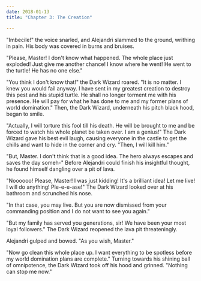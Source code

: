 ```yaml
---
date: 2018-01-13
title: "Chapter 3: The Creation"

---
```


"Imbecile!" the voice snarled, and Alejandri slammed to the ground, writhing in pain. His body was covered in burns and bruises.

"Please, Master! I don't know what happened. The whole place just exploded! Just give me another chance! I know where he went! He went to the turtle! He has no one else."

"You think I don't know that!" the Dark Wizard roared. "It is no matter. I knew you would fail anyway. I have sent in my greatest creation to destroy this pest and his stupid turtle. He shall no longer torment me with his presence. He will pay for what he has done to me and my former plans of world domination." Then, the Dark Wizard, underneath his pitch black hood, began to smile.

"Actually, I will torture this fool till his death. He will be brought to me and be forced to watch his whole planet be taken over. I am a genius!" The Dark Wizard gave his best evil laugh, causing everyone in the castle to get the chills and want to hide in the corner and cry. "Then, I will kill him."

"But, Master. I don't think that is a good idea. The hero always escapes and saves the day someh-" Before Alejandri could finish his insightful thought, he found himself dangling over a pit of lava.

"Noooooo! Please, Master! I was just kidding! It's a brilliant idea! Let me live! I will do anything! Ple-e-e-ase!" The Dark Wizard looked over at his bathroom and scrunched his nose.

"In that case, you may live. But you are now dismissed from your commanding position and I do not want to see you again."

"But my family has served you generations, sir! We have been your most loyal followers." The Dark Wizard reopened the lava pit threateningly.

Alejandri gulped and bowed. "As you wish, Master."

"Now go clean this whole place up. I want everything to be spotless before my world domination plans are complete." Turning towards his shining ball of omnipotence, the Dark Wizard took off his hood and grinned. "Nothing can stop me now."

